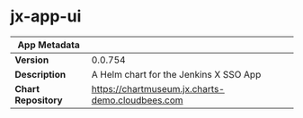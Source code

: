 # jx-app-ui

|App Metadata||
|---|---|
| **Version** | 0.0.754 |
| **Description** | A Helm chart for the Jenkins X SSO App |
| **Chart Repository** | https://chartmuseum.jx.charts-demo.cloudbees.com |
